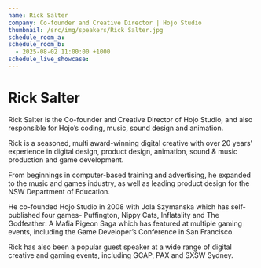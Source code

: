 ```yaml
---
name: Rick Salter
company: Co-founder and Creative Director | Hojo Studio
thumbnail: /src/img/speakers/Rick Salter.jpg
schedule_room_a: 
schedule_room_b:
  - 2025-08-02 11:00:00 +1000
schedule_live_showcase: 
---
```


# Rick Salter

Rick Salter is the Co-founder and Creative Director of Hojo Studio, and also responsible for Hojo’s coding, music, sound design and animation.

Rick is a seasoned, multi award-winning digital creative with over 20 years’ experience in digital design, product design, animation, sound & music production and game development.

From beginnings in computer-based training and advertising, he expanded to the music and games industry, as well as leading product design for the NSW Department of Education.

He co-founded Hojo Studio in 2008 with Jola Szymanska which has self-published four games- Puffington, Nippy Cats, Inflatality and The Godfeather: A Mafia Pigeon Saga which has featured at multiple gaming events, including the Game Developer’s Conference in San Francisco.

Rick has also been a popular guest speaker at a wide range of digital creative and gaming events, including GCAP, PAX and SXSW Sydney. 
